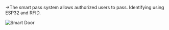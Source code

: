 ->The smart pass system allows authorized users to pass. Identifying using ESP32 and RFID.

![Smart Door](https://user-images.githubusercontent.com/121240992/223063021-f8fab68c-49d5-4973-815f-0452b69bf63f.jpg)
